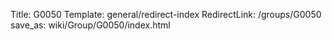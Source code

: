 Title: G0050
Template: general/redirect-index
RedirectLink: /groups/G0050
save_as: wiki/Group/G0050/index.html